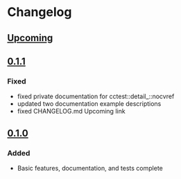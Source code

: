 # Changelog

## [Upcoming](compare/0.1.1...devel)

## [0.1.1](releases/tag/0.1.1)

### Fixed

- fixed private documentation for cctest::detail_::nocvref
- updated two documentation example descriptions
- fixed CHANGELOG.md Upcoming link

## [0.1.0](releases/tag/0.1.0)

### Added

- Basic features, documentation, and tests complete
